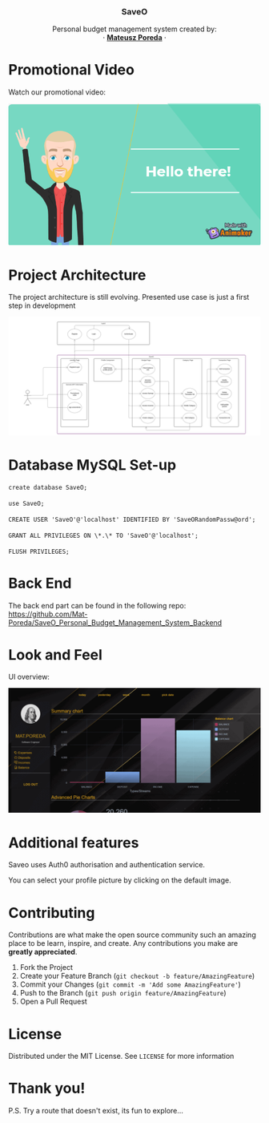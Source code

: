 
<br />
<p align="center">

  <h3 align="center">SaveO</h3>

  <p align="center">
    Personal budget management system created by:
    <br />
    ·
    <a href="https://github.com/Mat-Poreda"><strong>Mateusz Poreda</strong></a>
    ·
  </p>
  
  
  Promotional Video
  ===========================
  
  Watch our promotional video:
  
  [![Promo video](src/assets/img/promo_vid.png)](https://app.animaker.com/video/G9ZJHDG652J17TK8)
  
  Project Architecture
  ===========================
  
  The project architecture is still evolving. Presented use case is just a first step in development
  
  <img alt="use case" src="src/assets/img/SaveO_UseCase.svg">
  
  Database MySQL Set-up
  ===========================
  ```
  create database SaveO;

  use SaveO;

  CREATE USER 'SaveO'@'localhost' IDENTIFIED BY 'SaveORandomPassw@ord';

  GRANT ALL PRIVILEGES ON \*.\* TO 'SaveO'@'localhost';

  FLUSH PRIVILEGES;
  ```
  Back End
  ===========================
  
  The back end part can be found in the following repo: https://github.com/Mat-Poreda/SaveO_Personal_Budget_Management_System_Backend
  
  
  Look and Feel
  ===========================
  
  UI overview:
  
  <img alt="slideshow" src="src/assets/img/slides.gif">
  
  Additional features
  ===========================
  
  Saveo uses Auth0 authorisation and authentication service.
  
  You can select your profile picture by clicking on the default image.
  
  Contributing
  ===========================
  
  Contributions are what make the open source community such an amazing place to be learn, inspire, and create. Any contributions you make are 
  **greatly appreciated**.

  1. Fork the Project
  2. Create your Feature Branch (`git checkout -b feature/AmazingFeature`)
  3. Commit your Changes (`git commit -m 'Add some AmazingFeature'`)
  4. Push to the Branch (`git push origin feature/AmazingFeature`)
  5. Open a Pull Request


  License
  ===========================

  Distributed under the MIT License. See `LICENSE` for more information


  Thank you!
  ===========================
  
  P.S. Try a route that doesn't exist, its fun to explore...
  

